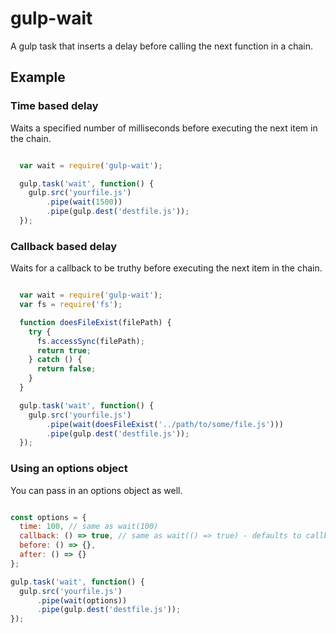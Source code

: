 gulp-wait
=========

A gulp task that inserts a delay before calling the next function in a chain.

## Example

### Time based delay

Waits a specified number of milliseconds before executing the next item in the chain.

```javascript

  var wait = require('gulp-wait');

  gulp.task('wait', function() {
    gulp.src('yourfile.js')
        .pipe(wait(1500))
        .pipe(gulp.dest('destfile.js'));
  });

```

### Callback based delay

Waits for a callback to be truthy before executing the next item in the chain.

```javascript

  var wait = require('gulp-wait');
  var fs = require('fs');

  function doesFileExist(filePath) {
    try {
      fs.accessSync(filePath);
      return true;
    } catch () {
      return false;
    }
  }

  gulp.task('wait', function() {
    gulp.src('yourfile.js')
        .pipe(wait(doesFileExist('../path/to/some/file.js')))
        .pipe(gulp.dest('destfile.js'));
  });

```

### Using an options object

You can pass in an options object as well.

```javascript

const options = {
  time: 100, // same as wait(100)
  callback: () => true, // same as wait(() => true) - defaults to callback if both time and callback are passed
  before: () => {},
  after: () => {}
};

gulp.task('wait', function() {
  gulp.src('yourfile.js')
      .pipe(wait(options))
      .pipe(gulp.dest('destfile.js'));
});

```
